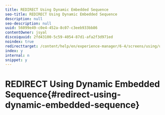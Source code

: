 ```yaml
---
title: REDIRECT Using Dynamic Embedded Sequence
seo-title: REDIRECT Using Dynamic Embedded Sequence
description: null
seo-description: null
uuid: 56099e49-c0e4-452a-8c07-c3eeb933bb86
contentOwner: jsyal
discoiquuid: 2fd43100-5c59-4054-87d1-afa2f3d971ed
noindex: true
redirecttarget: /content/help/en/experience-manager/6-4/screens/using/use-case-dynamic-embedded-sequence
index: y
internal: n
snippet: y
---
```


# REDIRECT Using Dynamic Embedded Sequence{#redirect-using-dynamic-embedded-sequence}


